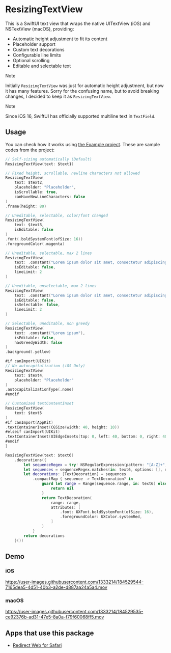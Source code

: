 # ResizingTextView

This is a SwiftUI text view that wraps the native UITextView (iOS) and NSTextView (macOS), providing:

- Automatic height adjustment to fit its content
- Placeholder support
- Custom text decorations
- Configurable line limits
- Optional scrolling
- Editable and selectable text

> [!NOTE]
> Initially `ResizingTextView` was just for automatic height adjustment, but now it has many features.
> Sorry for the confusing name, but to avoid breaking changes, I decided to keep it as `ResizingTextView`.

> [!NOTE]
> Since iOS 16, SwiftUI has officially supported multiline text in `TextField`.

## Usage

You can check how it works using [the Example project](./Example).
These are sample codes from the project:

```swift
// Self-sizing automatically (Default)
ResizingTextView(text: $text1)

// Fixed height, scrollable, newline characters not allowed
ResizingTextView(
    text: $text2,
    placeholder: "Placeholder",
    isScrollable: true,
    canHaveNewLineCharacters: false
)
.frame(height: 80)

// Uneditable, selectable, color/font changed
ResizingTextView(
    text: $text3,
    isEditable: false
)
.font(.boldSystemFont(ofSize: 16))
.foregroundColor(.magenta)

// Uneditable, selectable, max 2 lines
ResizingTextView(
    text: .constant("Lorem ipsum dolor sit amet, consectetur adipiscing elit, sed do eiusmod tempor incididunt ut labore et dolore magna aliqua."),
    isEditable: false,
    lineLimit: 2
)

// Uneditable, unselectable, max 2 lines
ResizingTextView(
    text: .constant("Lorem ipsum dolor sit amet, consectetur adipiscing elit, sed do eiusmod tempor incididunt ut labore et dolore magna aliqua."),
    isEditable: false,
    isSelectable: false,
    lineLimit: 2
)

// Selectable, uneditable, non greedy
ResizingTextView(
    text: .constant("Lorem ipsum"),
    isEditable: false,
    hasGreedyWidth: false
)
.background(.yellow)

#if canImport(UIKit)
// No autocapitalization (iOS Only)
ResizingTextView(
    text: $text4,
    placeholder: "Placeholder"
)
.autocapitalizationType(.none)
#endif

// Customized textContentInset
ResizingTextView(
    text: $text5
)
#if canImport(AppKit)
.textContainerInset(CGSize(width: 40, height: 10))
#elseif canImport(UIKit)
.textContainerInset(UIEdgeInsets(top: 0, left: 40, bottom: 0, right: 40))
#endif
}

ResizingTextView(text: $text6)
    .decorations({
        let sequenceRegex = try! NSRegularExpression(pattern: "[A-Z]+", options: [])
        let sequences = sequenceRegex.matches(in: text6, options: [], range: .init(location: 0, length: text6.utf16.count))
        let decorations: [TextDecoration] = sequences
            .compactMap { sequence -> TextDecoration? in
                guard let range = Range(sequence.range, in: text6) else {
                    return nil
                }
                return TextDecoration(
                    range: range,
                    attributes: [
                        .font: UXFont.boldSystemFont(ofSize: 16),
                        .foregroundColor: UXColor.systemRed,
                    ]
                )
            }
        return decorations
    }())
```

## Demo

### iOS

https://user-images.githubusercontent.com/1333214/184529544-7165dea5-4d51-40b3-a2de-d887aa24a5a4.mov

### macOS

https://user-images.githubusercontent.com/1333214/184529535-ce92376b-ad31-47e5-8a0a-f79f60068ff5.mov

## Apps that use this package

- [Redirect Web for Safari](https://apps.apple.com/app/id1571283503)
